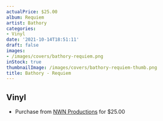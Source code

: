 ```yaml
---
actualPrice: $25.00
album: Requiem
artist: Bathory
categories:
- Vinyl
date: '2021-10-14T18:51:11'
draft: false
images:
- /images/covers/bathory-requiem.png
inStock: true
thumbnailImage: /images/covers/bathory-requiem-thumb.png
title: Bathory - Requiem
---
```


## Vinyl
* Purchase from [NWN Productions](http://shop.nwnprod.com/index.php?route=product/product&path=75&product_id=18260&sort=pd.name&order=ASC) for $25.00
